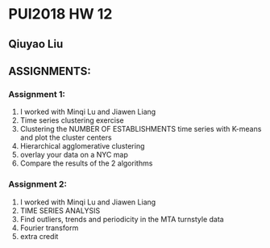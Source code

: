 # PUI2018 HW 12
## Qiuyao Liu
## ASSIGNMENTS:
### Assignment 1:
1. I worked with Minqi Lu and Jiawen Liang
2. Time series clustering exercise
3. Clustering the NUMBER OF ESTABLISHMENTS time series with K-means and plot the cluster centers
4. Hierarchical agglomerative clustering
5. overlay your data on a NYC map
6.  Compare the results of the 2 algorithms
### Assignment 2:
1. I worked with Minqi Lu and Jiawen Liang
2. TIME SERIES ANALYSIS
3. Find outliers, trends and periodicity in the MTA turnstyle data
4. Fourier transform
5. extra credit